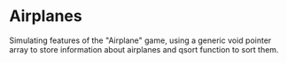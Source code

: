 # Airplanes
Simulating features of the "Airplane" game, using a generic void pointer array to store information about airplanes and qsort function to sort them.
